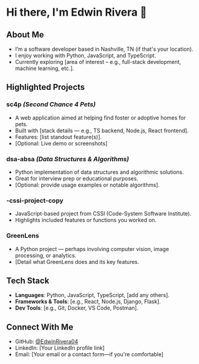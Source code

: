 # Hi there, I'm Edwin Rivera 👋

##  About Me
- I’m a software developer based in Nashville, TN (if that's your location).
- I enjoy working with Python, JavaScript, and TypeScript.
- Currently exploring [area of interest – e.g., full-stack development, machine learning, etc.].

##  Highlighted Projects

### **sc4p** *(Second Chance 4 Pets)*
- A web application aimed at helping find foster or adoptive homes for pets.
- Built with [stack details — e.g., TS backend, Node.js, React frontend].
- Features: [list standout feature(s)].
- [Optional: Live demo or screenshots]

### **dsa-absa** *(Data Structures & Algorithms)*
- Python implementation of data structures and algorithmic solutions.
- Great for interview prep or educational purposes.
- [Optional: provide usage examples or notable algorithms].

### **-cssi-project-copy**
- JavaScript-based project from CSSI (Code-System Software Institute).
- Highlights included features or functions you worked on.

### **GreenLens**
- A Python project — perhaps involving computer vision, image processing, or analytics.
- [Detail what GreenLens does and its key features.

##  Tech Stack
- **Languages**: Python, JavaScript, TypeScript, [add any others].
- **Frameworks & Tools**: [e.g., React, Node.js, Django, Flask].
- **Dev Tools**: [e.g., Git, Docker, VS Code, Postman].

##  Connect With Me
- GitHub: [@EdwinRivera04](https://github.com/EdwinRivera04)
- LinkedIn: [Your LinkedIn profile link]
- Email: [Your email or a contact form—if you're comfortable]

